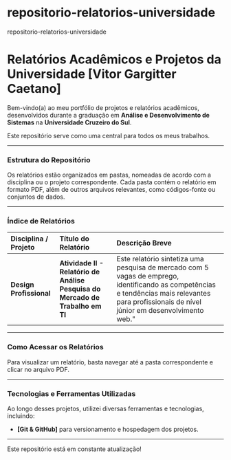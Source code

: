 # repositorio-relatorios-universidade
repositorio-relatorios-universidade

# Relatórios Acadêmicos e Projetos da Universidade [Vitor Gargitter Caetano]

Bem-vindo(a) ao meu portfólio de projetos e relatórios acadêmicos, desenvolvidos durante a graduação em **Análise e Desenvolvimento de Sistemas** na **Universidade Cruzeiro do Sul**.

Este repositório serve como uma central para todos os meus trabalhos.

---

### **Estrutura do Repositório**

Os relatórios estão organizados em pastas, nomeadas de acordo com a disciplina ou o projeto correspondente. Cada pasta contém o relatório em formato PDF, além de outros arquivos relevantes, como códigos-fonte ou conjuntos de dados.

---

### **Índice de Relatórios**

| Disciplina / Projeto | Título do Relatório | Descrição Breve |
| :--- | :--- | :--- |
| **Design Profissional** | **Atividade II - Relatório de Análise Pesquisa do Mercado de Trabalho em TI** | Este relatório sintetiza uma pesquisa de mercado com 5 vagas de emprego, identificando as competências e tendências mais relevantes para profissionais de nível júnior em desenvolvimento web." |

---

### **Como Acessar os Relatórios**

Para visualizar um relatório, basta navegar até a pasta correspondente e clicar no arquivo PDF.

---

### **Tecnologias e Ferramentas Utilizadas**

Ao longo desses projetos, utilizei diversas ferramentas e tecnologias, incluindo:

* **[Git & GitHub]** para versionamento e hospedagem dos projetos.

---

Este repositório está em constante atualização!
